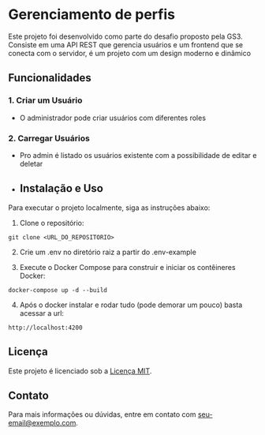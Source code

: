 # Gerenciamento de perfis

Este projeto foi desenvolvido como parte do desafio proposto pela GS3. Consiste em uma API REST que gerencia usuários e um frontend que se conecta com o servidor, é um projeto com um design moderno e dinâmico

## Funcionalidades

### 1. Criar um Usuário

- O administrador pode criar usuários com diferentes roles

### 2. Carregar Usuários

- Pro admin é listado os usuários existente com a possibilidade de editar e deletar

- ## Instalação e Uso

Para executar o projeto localmente, siga as instruções abaixo:

1. Clone o repositório:

````
git clone <URL_DO_REPOSITORIO>
````

2. Crie um .env no diretório raiz a partir do .env-example

3. Execute o Docker Compose para construir e iniciar os contêineres Docker:

````
docker-compose up -d --build
````

4. Após o docker instalar e rodar tudo (pode demorar um pouco) basta acessar a url:

````
http://localhost:4200
````

## Licença

Este projeto é licenciado sob a [Licença MIT](https://opensource.org/licenses/MIT).

## Contato

Para mais informações ou dúvidas, entre em contato com [seu-email@exemplo.com](mailto:dev_kollen@outlook.com).

